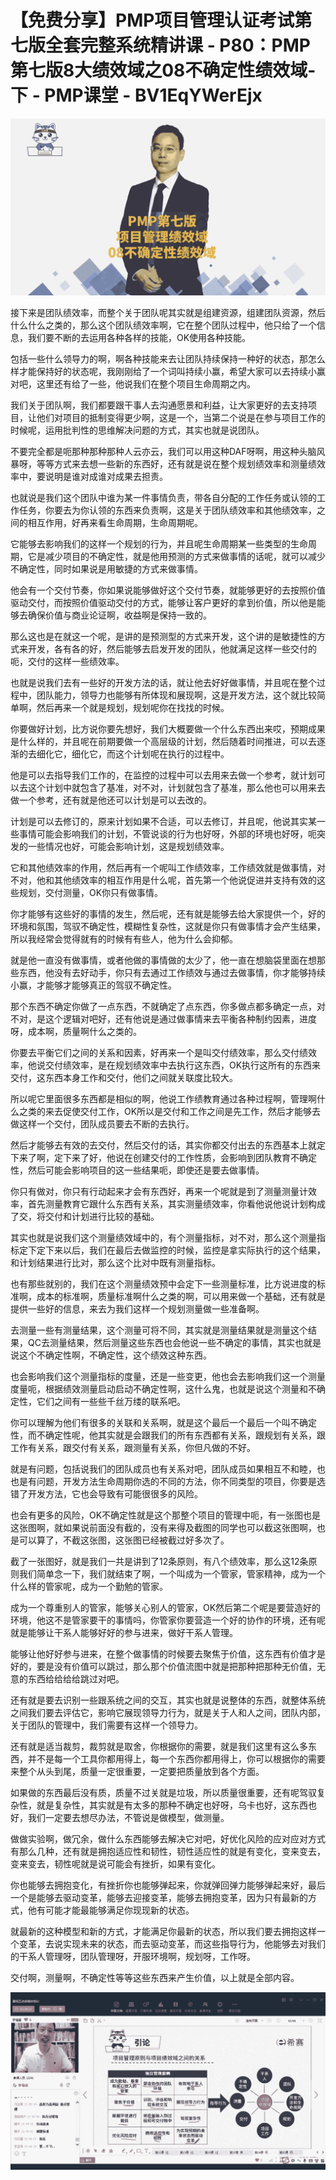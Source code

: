 # 【免费分享】PMP项目管理认证考试第七版全套完整系统精讲课 - P80：PMP第七版8大绩效域之08不确定性绩效域-下 - PMP课堂 - BV1EqYWerEjx

![](img/cbe9707c08fc783c343832ddae6baa16_0.png)

接下来是团队绩效率，而整个关于团队呢其实就是组建资源，组建团队资源，然后什么什么之类的，那么这个团队绩效率啊，它在整个团队过程中，他只给了一个信息，我们要不断的去运用各种各样的技能，OK使用各种技能。

包括一些什么领导力的啊，啊各种技能来去让团队持续保持一种好的状态，那怎么样才能保持好的状态呢，我刚刚给了一个词叫持续小赢，希望大家可以去持续小赢对吧，这里还有给了一些，他说我们在整个项目生命周期之内。

我们关于团队啊，我们都要跟干事人去沟通愿景和利益，让大家更好的去支持项目，让他们对项目的抵制变得更少啊，这是一个，当第二个说是在参与项目工作的时候呢，运用批判性的思维解决问题的方式，其实也就是说团队。

不要完全都是呃那种那种那种人云亦云，我们可以用这种DAF呀啊，用这种头脑风暴呀，等等方式来去想一些新的东西好，还有就是说在整个规划绩效率和测量绩效率中，要说明是谁对成谁对成果去担责。

也就说是我们这个团队中谁为某一件事情负责，带各自分配的工作任务或认领的工作任务，你要去为你认领的东西来负责啊，这是关于团队绩效率和其他绩效率，之间的相互作用，好再来看生命周期，生命周期呢。

它能够去影响我们的这样一个规划的行为，并且呢生命周期某一些类型的生命周期，它是减少项目的不确定性，就是他用预测的方式来做事情的话呢，就可以减少不确定性，同时如果说是用敏捷的方式来做事情。

他会有一个交付节奏，你如果说能够做好这个交付节奏，就能够更好的去按照价值驱动交付，而按照价值驱动交付的方式，能够让客户更好的拿到价值，所以他是能够去确保价值与商业论证啊，收益啊是保持一致的。

那么这也是在就这一个呢，是讲的是预测型的方式来开发，这个讲的是敏捷性的方式来开发，各有各的好，然后能够去启发开发的团队，他就满足这样一些交付的呃，交付的这样一些绩效率。

也就是说我们去有一些好的开发方法的话，就让他去好好做事情，并且呢在整个过程中，团队能力，领导力也能够有所体现和展现啊，这是开发方法，这个就比较简单啊，然后再来一个就是规划，规划呢你在找找的时候。

你要做好计划，比方说你要先想好，我们大概要做一个什么东西出来哎，预期成果是什么样的，并且呢在前期要做一个高层级的计划，然后随着时间推进，可以去逐渐的去细化它，细化它，而这个计划呢在执行的过程中。

他是可以去指导我们工作的，在监控的过程中可以去用来去做一个参考，就计划可以去这个计划中就包含了基准，对不对，计划就包含了基准，那么他也可以用来去做一个参考，还有就是他还可以计划是可以去改的。

计划是可以去修订的，原来计划如果不合适，可以去修订，并且呢，他说其实某一些事情可能会影响我们的计划，不管说谈的行为也好呀，外部的环境也好呀，呃突发的一些情况也好，可能会影响计划，这是规划绩效率。

它和其他绩效率的作用，然后再有一个呢叫工作绩效率，工作绩效就是做事情，对不对，他和其他绩效率的相互作用是什么呢，首先第一个他说促进并支持有效的这些规划，交付测量，OK你只有做事情。

你才能够有这些好的事情的发生，然后呢，还有就是能够去给大家提供一个，好的环境和氛围，驾驭不确定性，模糊性复杂性，这就是你只有做事情才会产生结果，所以我经常会觉得就有的时候有有些人，他为什么会抑郁。

就是他一直没有做事情，或者他做的事情做的太少了，他一直在想脑袋里面在想那些东西，他没有去好动手，你只有去通过工作绩效与通过去做事情，你才能够持续小赢，才能够才能够真正的驾驭不确定性。

那个东西不确定你做了一点东西，不就确定了点东西，你多做点都多确定一点，对不对，是这个逻辑对吧好，还有他说是通过做事情来去平衡各种制约因素，进度呀，成本啊，质量啊什么之类的。

你要去平衡它们之间的关系和因素，好再来一个是叫交付绩效率，那么交付绩效率，他说交付绩效率，是在规划绩效率中去执行这东西，OK执行这所有的东西来交付，这东西本身工作和交付，他们之间就关联度比较大。

所以呢它里面很多东西都是相似的啊，他说工作绩教育通过各种过程啊，管理啊什么之类的来去促使交付工作，OK所以是交付和工作之间是先工作，然后才能够去做这样一个交付，团队成员要去不断的去执行。

然后才能够去有效的去交付，然后交付的话，其实你都交付出去的东西基本上就定下来了啊，定下来了好，他说在创建交付的工作性质，会影响到团队教育不确定性，然后可能会影响项目的这一些结果呃，即使还是要去做事情。

你只有做对，你只有行动起来才会有东西好，再来一个呢就是到了测量测量计效率，首先测量教育它跟什么东西有关系，其实测量绩效率，你看他说他说计划构成了交，将交付和计划进行比较的基础。

其实也就是说我们这个测量绩效域中的，有个测量指标，对不对，那么这个测量指标定下定下来以后，我们在最后去做监控的时候，监控是拿实际执行的这个结果，和计划结果进行比对，那么这个比对中既有测量指标。

也有那些就别的，我们在这个测量绩效预中会定下一些测量标准，比方说进度的标准啊，成本的标准啊，质量标准啊什么之类的啊，可以用来做一个基础，还有就是提供一些好的信息，来去为我们这样一个规划测量做一些准备啊。

去测量一些有测量结果，这个测量可将不同，其实就是测量结果就是测量这个结果，QC去测量结果，然后测量这些东西也会他说一些不确定的事情，其实也就是说这个不确定性啊，不确定性，这个绩效这种东西。

也会影响我们这个测量指标的度量，还是一些变更，他也会去影响我们这一个测量度量呃，根据绩效测量启动启动不确定性啊，这什么鬼，也就是说这个测量和不确定性，它们之间有一些些千丝万缕的联系吧。

你可以理解为他们有很多的关联和关系啊，就是这个最后一个最后一个叫不确定性，而不确定性呢，他其实就是会跟我们的所有东西都有关系，跟规划有关系，跟工作有关系，跟交付有关系，跟测量有关系，你但凡做的不好。

就是有问题，包括说我们的团队成员也有关系对吧，团队成员如果相互不和睦，也也是有问题，开发方法生命周期你选的不同的方法，你不同类型的项目，你要是选错了开发方法，它也会导致有可能很很多的风险。

也会有更多的风险，OK不确定性就是这个那整个项目的管理中呃，有一张图也是这张图啊，就如果说前面没有截的，没有来得及截图的同学也可以截这张图啊，也是可以算了，不截这张图，这张图已经被截过好多次了。

截了一张图好，就是我们一共是讲到了12条原则，有八个绩效率，那么这12条原则我们简单念一下，我们就结束了啊，一个叫成为一个管家，管家精神，成为一个什么样的管家呢，成为一个勤勉的管家。

成为一个尊重别人的管家，能够关心别人的管家，OK然后第二个呢是要营造好的环境，他这不是管家要干的事情吗，你管家你要营造一个好的协作的环境，还有呢就是能够让干系人能够好好的参与进来，做好干系人管理。

能够让他好好参与进来，在整个做事情的时候要去聚焦于价值，这东西有价值才是好的，要是没有价值可以跳过，那么那个价值流图中就是把那种把那种无价值，无意的东西给给给给跳过对吧。

还有就是要去识别一些跟系统之间的交互，其实也就是说整体的东西，就整体系统之间我们要去评估它，影响它展现领导力行为，就是关于人和人之间，团队内部，关于团队的管理中，我们需要有这样一个领导力。

还有就是适当裁剪，裁剪就是取舍，你根据你的需要，就是我们这里有这么多东西，并不是每一个工具你都用得上，每一个东西你都用得上，你可以根据你的需要来整个从头到尾，质量一定很重要，一定要把质量放到各个方面。

如果做的东西最后没有质，质量不过关就是垃圾，所以质量很重要，还有呢驾驭复杂性，就是复杂性，其实就是有太多的那种不确定也好呀，乌卡也好，这东西也好，我们一定要去想尽办法，不管说是做模型，做测量。

做做实验啊，做冗余，做什么东西能够去解决它对吧，好优化风险的应对应对方式有那么几种，还有就是拥抱适应性和韧性，韧性适应性的就是有变化，变来变去，变来变去，韧性呢就是说可能会有挫折，如果有变化。

你也能够去拥抱变化，有挫折你也能够弹起来，你就弹回弹力能够弹起来好，最后一个是能够去驱动变革，能够去迎接变革，能够去拥抱变革，因为只有最新的方式，他有可能才能最能够满足你现现新的状态。

就最新的这种模型和新的方式，才能满足你最新的状态，所以我们要去拥抱这样一个变革，去说实现未来的状态，而去驱动变革，而这些指导行为，他能够去对我们的干系人管理呀，团队管理呀，开服环境啊，规划呀，工作呀。

交付啊，测量啊，不确定性等等这些东西来产生价值，以上就是全部内容。

![](img/cbe9707c08fc783c343832ddae6baa16_2.png)